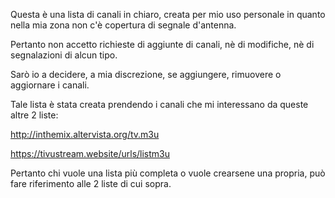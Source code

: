 Questa è una lista di canali in chiaro, creata per mio uso personale in quanto nella mia zona non c'è copertura di segnale d'antenna.

Pertanto non accetto richieste di aggiunte di canali, nè di modifiche, nè di segnalazioni di alcun tipo. 

Sarò io a decidere, a mia discrezione, se aggiungere, rimuovere o aggiornare i canali.

Tale lista è stata creata prendendo i canali che mi interessano da queste altre 2 liste:

http://inthemix.altervista.org/tv.m3u

https://tivustream.website/urls/listm3u

Pertanto chi vuole una lista più completa o vuole crearsene una propria, può fare riferimento alle 2 liste di cui sopra.

